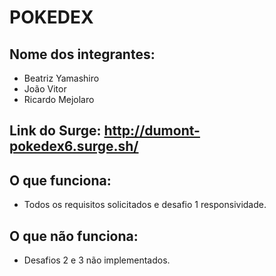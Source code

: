 # POKEDEX

## Nome dos integrantes:

- Beatriz Yamashiro
- João Vitor
- Ricardo Mejolaro

## Link do Surge: http://dumont-pokedex6.surge.sh/

## O que funciona:

- Todos os requisitos solicitados e  desafio 1 responsividade.

## O que não funciona:

- Desafios 2 e 3 não implementados.
